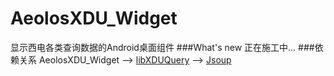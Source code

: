 # AeolosXDU_Widget
显示西电各类查询数据的Android桌面组件
###What's new
正在施工中...
###依赖关系
AeolosXDU_Widget --> [libXDUQuery](https://github.com/hwding/libXDUQuery) --> [Jsoup](https://jsoup.org)
